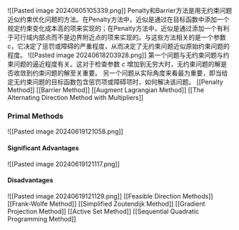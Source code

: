 ![[Pasted image 20240605105339.png]]
Penalty和Barrier方法是用无约束问题近似约束优化问题的方法。在Penalty方法中，近似是通过在目标函数中添加一个规定约束变化成本高的项来实现的；在Penalty方法中，近似是通过添加一个有利于可行域内部点而不是边界附近点的项来实现的。与这些方法相关的是一个参数 c，它决定了惩罚或障碍的严重程度，从而决定了无约束问题近似原始约束问题的程度。
![[Pasted image 20240618203928.png]]
第一个问题与无约束问题与约束问题的逼近程度有关。这对于检查参数 $c$ 增加到无穷大时，无约束问题的解是否收敛到约束问题的解至关重要。
另一个问题从实际角度来看最为重要，即当给定无约束问题的目标函数包含惩罚项或障碍项时，如何解决该问题。
[[Penalty Method]]
[[Barrier Method]]
[[Augment Lagrangian Method]]
[[The Alternating Direction Method with Multipliers]]
### Primal Methods
![[Pasted image 20240619121058.png]]
#### Significant Advantages
![[Pasted image 20240619121117.png]]
#### Disadvantages
![[Pasted image 20240619121129.png]]
[[Feasible Direction Methods]]
[[Frank-Wolfe Method]]
[[Simplified Zoutendijk Method]]
[[Gradient Projection Method]]
[[Active Set Method]]
[[Sequential Quadratic Programming Method]]